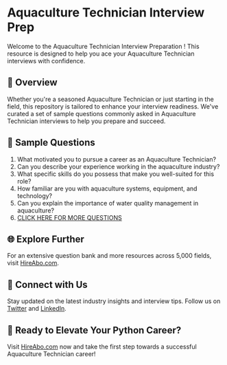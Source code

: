 # Aquaculture Technician Interview Prep

Welcome to the Aquaculture Technician Interview Preparation ! This resource is designed to help you ace your Aquaculture Technician interviews with confidence.

## 🚀 Overview

Whether you're a seasoned Aquaculture Technician or just starting in the field, this repository is tailored to enhance your interview readiness. We've curated a set of sample questions commonly asked in Aquaculture Technician interviews to help you prepare and succeed.

## 📝 Sample Questions

1. What motivated you to pursue a career as an Aquaculture Technician?
2. Can you describe your experience working in the aquaculture industry?
3. What specific skills do you possess that make you well-suited for this role?
4. How familiar are you with aquaculture systems, equipment, and technology?
5. Can you explain the importance of water quality management in aquaculture?
6. [CLICK HERE FOR MORE QUESTIONS](https://hireabo.com/job/10_0_37/Aquaculture%20Technician)

## 🌐 Explore Further

For an extensive question bank and more resources across 5,000 fields, visit [HireAbo.com](https://www.hireabo.com).

## 📱 Connect with Us

Stay updated on the latest industry insights and interview tips. Follow us on [Twitter](https://twitter.com/hireabo) and [LinkedIn](https://www.linkedin.com/in/hire-abo-3609972a8/).

## 🚀 Ready to Elevate Your Python Career?

Visit [HireAbo.com](https://www.hireabo.com) now and take the first step towards a successful Aquaculture Technician career!